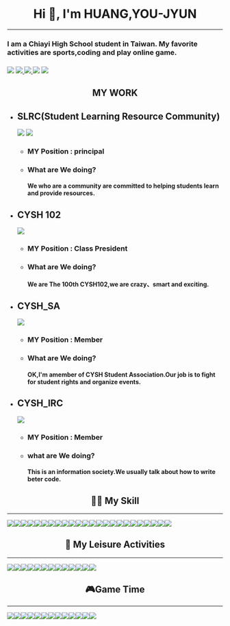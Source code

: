 <h1 align="center">Hi 👋, I'm HUANG,YOU-JYUN </h1>

------

### I am a Chiayi High School student in Taiwan.  My favorite activities are sports,coding and play online game.
### [<img src="https://img.shields.io/badge/My website-4285F4?style=for-the-badge&logo=Google-chrome&logoColor=white" />](https://sites.google.com/view/hyjdevelop-charlie960906/%E9%A6%96%E9%A0%81) [<img src="https://img.shields.io/badge/Gmail-D14836?style=for-the-badge&logo=gmail&logoColor=white" /> ](mailto:charlie960906@gmail.com) [<img src="https://img.shields.io/badge/Instagram-E4405F?style=for-the-badge&logo=instagram&logoColor=white" /> ](https://www.instagram.com/hyjcharlie960906/?hl=zh-tw)[<img src="https://img.shields.io/badge/Threads-000000?style=for-the-badge&logo=Threads&logoColor=white"/>](https://www.threads.net/@hyjcharlie960906) [<img src="https://img.shields.io/badge/Discord-5865F2?style=for-the-badge&logo=discord&logoColor=white"/> ](https://discord.com/invite/6MbHT4e4 ) 

<h2 align="center">MY WORK</h2>

- ## SLRC(Student Learning Resource Community)   
    [<img src="https://img.shields.io/badge/My website-4285F4?style=for-the-badge&logo=Google-chrome&logoColor=white" />](https://sites.google.com/d/1fXbsHCm3cjuDiBD-ylik9p6Zexcec9Ap/p/1WOmBXxnOt5cCwiNs9qI0dV8Ud86_iFdb/edit) [<img src="https://img.shields.io/badge/Discord-5865F2?style=for-the-badge&logo=discord&logoColor=white"/> ](https://discord.gg/RBFcN8MSzS ) 
    
     - ### MY Position : principal
     - ### What are We doing?
        #### We who are a community are committed   to helping students learn and provide resources.
- ## CYSH 102 
  [<img src="https://img.shields.io/badge/Instagram-E4405F?style=for-the-badge&logo=instagram&logoColor=white" /> ](https://www.instagram.com/cysh._.102/?hl=zh-tw)
    - ### MY Position : Class President
    - ### What are We doing?
        #### We are The 100th CYSH102,we are crazy、smart and exciting.
- ## CYSH_SA 
    [<img src="https://img.shields.io/badge/Instagram-E4405F?style=for-the-badge&logo=instagram&logoColor=white" /> ](https://www.instagram.com/cyshsa39th/?hl=zh-tw)
    - ### MY Position : Member
    - ### What are We doing?
       #### OK,I'm amember of CYSH Student Association.Our job is to fight for student rights and organize events.
- ## CYSH_IRC 
    [<img src="https://img.shields.io/badge/Instagram-E4405F?style=for-the-badge&logo=instagram&logoColor=white" /> ](https://www.instagram.com/cysh_irc/?hl=zh-tw)
    - ### MY Position : Member
    - ### what are We doing?
        #### This is an information society.We usually talk about how to write beter code.
<h2 align="center">👩‍💻 My Skill </h2>

---
<img src="https://img.shields.io/badge/Arduino_IDE-00979D?style=for-the-badge&logo=arduino&logoColor=white" /><img src="https://img.shields.io/badge/Colab-F9AB00?style=for-the-badge&logo=googlecolab&color=525252" /><img src="https://img.shields.io/badge/VSCode-0078D4?style=for-the-badge&logo=visual%20studio%20code&logoColor=white" /><img src="https://img.shields.io/badge/C-00599C?style=for-the-badge&logo=c&logoColor=white" /><img src="https://img.shields.io/badge/C%2B%2B-00599C?style=for-the-badge&logo=c%2B%2B&logoColor=white" /><img src="https://img.shields.io/badge/Python-FFD43B?style=for-the-badge&logo=python&logoColor=blue" /><img src="https://img.shields.io/badge/
HTML5-E34F26?style=for-the-badge&logo=html5&logoColor=white" /><img src="https://img.shields.io/badge/JavaScript-323330?style=for-the-badge&logo=javascript&logoColor=F7DF1E" /><img src="https://img.shields.io/badge/ChatGPT-74aa9c?style=for-the-badge&logo=openai&logoColor=white" /><img src="https://img.shields.io/badge/Google%20Bard-886FBF?style=for-the-badge&logo=googlebard&logoColor=fff" /><img src="https://img.shields.io/badge/Google%20Analytics-E37400?style=for-the-badge&logo=google%20analytics&logoColor=white" /><img src="https://img.shields.io/badge/GIT-E44C30?style=for-the-badge&logo=git&logoColor=white" /><img src="https://img.shields.io/badge/windows%20terminal-4D4D4D?style=for-the-badge&logo=windows%20terminal&logoColor=white" /><img src="https://img.shields.io/badge/Google%20Sheets-34A853?style=for-the-badge&logo=google-sheets&logoColor=white" /><img src="https://img.shields.io/badge/Microsoft_Excel-217346?style=for-the-badge&logo=microsoft-excel&logoColor=white" /><img src="https://img.shields.io/badge/Microsoft_Office-D83B01?style=for-the-badge&logo=microsoft-office&logoColor=white" /><img src="https://img.shields.io/badge/Microsoft_PowerPoint-B7472A?style=for-the-badge&logo=microsoft-powerpoint&logoColor=white" /><img src="https://img.shields.io/badge/Microsoft_Word-2B579A?style=for-the-badge&logo=microsoft-word&logoColor=white" /><img src="https://img.shields.io/badge/Notion-000000?style=for-the-badge&logo=notion&logoColor=white" /><img src="https://img.shields.io/badge/Obsidian-483699?style=for-the-badge&logo=Obsidian&logoColor=whitee" /><img src="https://img.shields.io/badge/Todoist-E44332?style=for-the-badge&logo=todoist&logoColor=white" /><img src="https://img.shields.io/badge/-Unreal%20Engine-313131?style=for-the-badge&logo=unreal-engine&logoColor=white" /><img src="https://img.shields.io/badge/micro:bit-00ED00?style=for-the-badge&logo=micro:bit&logoColor=white" /><img src="https://img.shields.io/badge/Android-3DDC84?style=for-the-badge&logo=android&logoColor=white" />


<h2 align="center"> 🏃 My Leisure Activities</h2>

---

<img src="https://img.shields.io/badge/Netflix-E50914?style=for-the-badge&logo=netflix&logoColor=white" /><img src="https://img.shields.io/badge/Twitch-9146FF?style=for-the-badge&logo=twitch&logoColor=white" /><img src="https://img.shields.io/badge/YouTube-FF0000?style=for-the-badge&logo=youtube&logoColor=white" /><img src="https://img.shields.io/badge/Google_Podcasts-4285F4?style=for-the-badge&logo=google-podcasts&logoColor=white" /><img src="https://img.shields.io/badge/Spotify-1ED760?&style=for-the-badge&logo=spotify&logoColor=white" /><img src="https://img.shields.io/badge/YouTube_Music-FF0000?style=for-the-badge&logo=youtube-music&logoColor=white" /><img src="https://img.shields.io/badge/Uber_Eats-5FB709?style=for-the-badge&logo=uber-eats&logoColor=white
" /><img src="https://img.shields.io/badge/McDonald's-FBC817?style=for-the-badge&logo=McDonald's&logoColor=white" /><img src="https://img.shields.io/badge/Burger%20King-D62300?style=for-the-badge&logo=Burger%20King&logoColor=white" /><img src="https://img.shields.io/badge/Windows_11-0078d4?style=for-the-badge&logo=windows-11&logoColor=white" /><img src="https://img.shields.io/badge/Coursera-0056D2?style=for-the-badge&logo=Coursera&logoColor=white" /><img src="https://img.shields.io/badge/Google_chrome-4285F4?style=for-the-badge&logo=Google-chrome&logoColor=white" /><img src="https://img.shields.io/badge/-Wear%20OS-4285F4?style=for-the-badge&logo=wear-os&logoColor=white" />


<h2 align="center"> 🎮Game Time </h2>

----
<img src="https://img.shields.io/badge/ROG Z13-FF0029?style=for-the-badge&logo=Republic%20of%20Gamers&logoColor=white" /><img src="https://img.shields.io/badge/Intel%20Core_i9_13th-0071C5?style=for-the-badge&logo=intel&logoColor=white" /><img src="https://img.shields.io/badge/NVIDIA-RTX4060-76B900?style=for-the-badge&logo=nvidia&logoColor=white" /><img src="https://img.shields.io/badge/Counter_Strike-000000?style=for-the-badge&logo=counter-strike&logoColor=white" /><img src="https://img.shields.io/badge/Epic%20Games-313131?style=for-the-badge&logo=Epic%20Games&logoColor=white" /><img src="https://img.shields.io/badge/Riot_Games-D32936?style=for-the-badge&logo=riot-games&logoColor=white" /><img src="https://img.shields.io/badge/Steam-000000?style=for-the-badge&logo=steam&logoColor=white" /><img src="https://img.shields.io/badge/Republic%20of%20Gamers-FF0029?style=for-the-badge&logo=Republic%20of%20Gamers&logoColor=white" /><img src="https://img.shields.io/badge/Xbox-107C10?style=for-the-badge&logo=xbox&logoColor=white" /><img src="https://img.shields.io/badge/Valorant-fa4454?style=for-the-badge&logo=valorant&logoColor=white" /><img src="https://img.shields.io/badge/PlayStation-003791?style=for-the-badge&logo=playstation&logoColor=white" /><img src="https://img.shields.io/badge/Nintendo_Switch-E60012?style=for-the-badge&logo=nintendo-switch&logoColor=white" /><img src="https://img.shields.io/badge/FIFA-B7312F?style=for-the-badge&logo=fifa&logoColor=white" />



